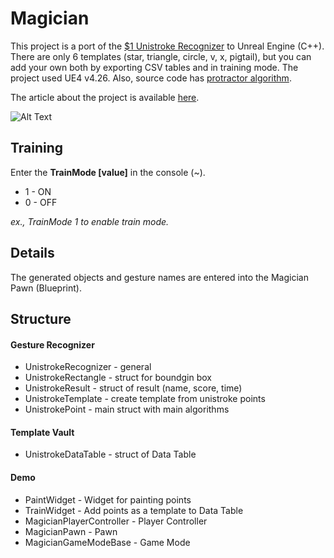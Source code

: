 # Magician
This project is a port of the [$1 Unistroke Recognizer](http://faculty.washington.edu/wobbrock/pubs/uist-07.01.pdf) to Unreal Engine (C++). There are only 6 templates (star, triangle, circle, v, x, pigtail), but you can add your own both by exporting CSV tables and in training mode. The project used UE4 v4.26.
Also, source code has [protractor algorithm](https://depts.washington.edu/acelab/proj/dollar/protractor.pdf).

The article about the project is available [here](https://medium.com/@qerrant/gesture-recognizer-for-unreal-engine-24422d5868ba). 

![Alt Text](https://github.com/qerrant/Magician/blob/9969d49e6a5ff90d460a10ddd4dc7133ea45ebb0/demo.gif)
## Training
Enter the **TrainMode [value]** in the console (~).
* 1 - ON
* 0 - OFF

 *ex., TrainMode 1 to enable train mode.* 
## Details
The generated objects and gesture names are entered into the Magician Pawn (Blueprint). 
## Structure
#### Gesture Recognizer
* UnistrokeRecognizer - general
* UnistrokeRectangle - struct for boundgin box
* UnistrokeResult - struct of result (name, score, time)
* UnistrokeTemplate - create template from unistroke points
* UnistrokePoint - main struct with main algorithms
#### Template Vault
* UnistrokeDataTable - struct of Data Table
#### Demo
* PaintWidget - Widget for painting points
* TrainWidget - Add points as a template to Data Table
* MagicianPlayerController - Player Controller
* MagicianPawn - Pawn
* MagicianGameModeBase - Game Mode
